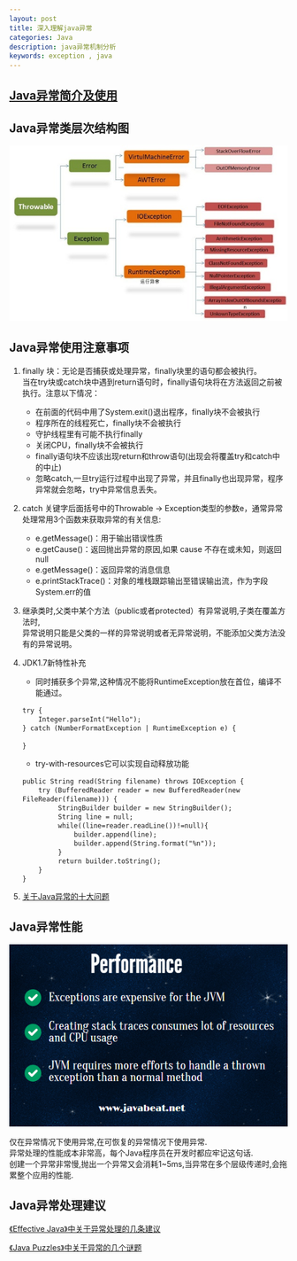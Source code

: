 ```yaml
---
layout: post
title: 深入理解java异常
categories: Java
description: java异常机制分析
keywords: exception , java
---
```


## [Java异常简介及使用](http://www.runoob.com/java/java-exceptions.html)

## Java异常类层次结构图

![Java异常类层次结构图](/images/posts/java/exception.jpg)

## Java异常使用注意事项

1. finally 块：无论是否捕获或处理异常，finally块里的语句都会被执行。<br />
   当在try块或catch块中遇到return语句时，finally语句块将在方法返回之前被执行。注意以下情况：
    * 在前面的代码中用了System.exit()退出程序，finally块不会被执行
    * 程序所在的线程死亡，finally块不会被执行
    * 守护线程里有可能不执行finally
    * 关闭CPU，finally块不会被执行
    * finally语句块不应该出现return和throw语句(出现会将覆盖try和catch中的中止)
    * 忽略catch,一旦try运行过程中出现了异常，并且finally也出现异常，程序异常就会忽略，try中异常信息丢失。

2. catch 关键字后面括号中的Throwable -> Exception类型的参数e，通常异常处理常用3个函数来获取异常的有关信息:
    * e.getMessage()：用于输出错误性质
    * e.getCause()：返回抛出异常的原因,如果 cause 不存在或未知，则返回 null
    * e.getMessage()：返回异常的消息信息
    * e.printStackTrace()：对象的堆栈跟踪输出至错误输出流，作为字段 System.err的值
    
3. 继承类时,父类中某个方法（public或者protected）有异常说明,子类在覆盖方法时,<br />
    异常说明只能是父类的一样的异常说明或者无异常说明，不能添加父类方法没有的异常说明。

4. JDK1.7新特性补充
    * 同时捕获多个异常,这种情况不能将RuntimeException放在首位，编译不能通过。
    
    ```
    try {
        Integer.parseInt("Hello");
    } catch (NumberFormatException | RuntimeException e) {

    }
    ```
    
    * try-with-resources它可以实现自动释放功能
    
    ```
    public String read(String filename) throws IOException {
        try (BufferedReader reader = new BufferedReader(new FileReader(filename))) {
             StringBuilder builder = new StringBuilder();
             String line = null;
             while((line=reader.readLine())!=null){
                 builder.append(line);
                 builder.append(String.format("%n"));
             }
             return builder.toString();
        }
    }
    
    ```
    
 5. [关于Java异常的十大问题](http://www.programcreek.com/2013/10/top-10-questions-about-java-exceptions/)
    
     
## Java异常性能

![Java异常性能影响](/images/posts/java/exception2.png)
    
   仅在异常情况下使用异常,在可恢复的异常情况下使用异常.<br />
   异常处理的性能成本非常高，每个Java程序员在开发时都应牢记这句话.<br />
   创建一个异常非常慢,抛出一个异常又会消耗1~5ms,当异常在多个层级传递时,会拖累整个应用的性能.
    

## Java异常处理建议

[《Effective Java》中关于异常处理的几条建议](http://www.cnblogs.com/skywang12345/p/3544287.html)

[《Java Puzzles》中关于异常的几个谜题](http://www.cnblogs.com/skywang12345/p/3544353.html)